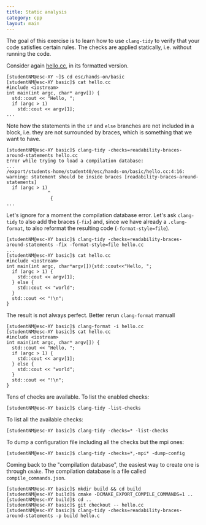 ```yaml
---
title: Static analysis
category: cpp
layout: main
---
```


The goal of this exercise is to learn how to use `clang-tidy` to verify that
your code satisfies certain rules. The checks are applied statically, i.e.
without running the code.

Consider again [hello.cc]({{site.exercises_repo}}/hands-on/basic/hello.cc), in
its formatted version.

    [studentNM@esc-XY ~]$ cd esc/hands-on/basic
    [studentNM@esc-XY basic]$ cat hello.cc
    #include <iostream>
    int main(int argc, char* argv[]) {
      std::cout << "Hello, ";
      if (argc > 1)
        std::cout << argv[1];
    ...

Note how the statements in the `if` and `else` branches are not included in a
block, i.e. they are not surrounded by braces, which is something that we want
to have.

    [studentNM@esc-XY basic]$ clang-tidy -checks=readability-braces-around-statements hello.cc
    Error while trying to load a compilation database:
    ...
    /export/students-home/student40/esc/hands-on/basic/hello.cc:4:16: warning: statement should be inside braces [readability-braces-around-statements]
      if (argc > 1)
                   ^
                    {
    ...

Let's ignore for a moment the compilation database error. Let's ask `clang-tidy`
to also add the braces (`-fix`) and, since we have already a `.clang-format`, to also
reformat the resulting code (`-format-style=file`).

    [studentNM@esc-XY basic]$ clang-tidy -checks=readability-braces-around-statements -fix -format-style=file hello.cc
    ...
    [studentNM@esc-XY basic]$ cat hello.cc
    #include <iostream>
    int main(int argc, char*argv[]){std::cout<<"Hello, ";
      if (argc > 1) {
        std::cout << argv[1];
      } else {
        std::cout << "world";
      }
      std::cout << "!\n";
    }

The result is not always perfect. Better rerun `clang-format` manuall

    [studentNM@esc-XY basic]$ clang-format -i hello.cc
    [studentNM@esc-XY basic]$ cat hello.cc
    #include <iostream>
    int main(int argc, char* argv[]) {
      std::cout << "Hello, ";
      if (argc > 1) {
        std::cout << argv[1];
      } else {
        std::cout << "world";
      }
      std::cout << "!\n";
    }

Tens of checks are available. To list the enabled checks:

    [studentNM@esc-XY basic]$ clang-tidy -list-checks

To list all the available checks:

    [studentNM@esc-XY basic]$ clang-tidy -checks=* -list-checks

To dump a configuration file including all the checks but the mpi ones:

    [studentNM@esc-XY basic]$ clang-tidy -checks=*,-mpi* -dump-config

Coming back to the "compilation database", the easiest way to create one is
through `cmake`. The compilation database is a file called
`compile_commands.json`.

    [studentNM@esc-XY basic]$ mkdir build && cd build
    [studentNM@esc-XY build]$ cmake -DCMAKE_EXPORT_COMPILE_COMMANDS=1 ..
    [studentNM@esc-XY build]$ cd ..
    [studentNM@esc-XY basic]$ git checkout -- hello.cc
    [studentNM@esc-XY basic]$ clang-tidy -checks=readability-braces-around-statements -p build hello.c
